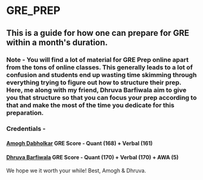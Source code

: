 # GRE_PREP
## This is a guide for how one can prepare for GRE within a month's duration.

### Note - You will find a lot of material for GRE Prep online apart from the tons of online classes. This generally leads to a lot of confusion and students end up wasting time skimming through everything trying to figure out how to structure their prep. Here, me along with my friend, Dhruva Barfiwala aim to give you that structure so that you can focus your prep according to that and make the most of the time you dedicate for this preparation.

### Credentials -
#### [Amogh Dabholkar](https://www.linkedin.com/in/amogh-dabholkar/) GRE Score - Quant (168) + Verbal (161)
#### [Dhruva Barfiwala](https://www.linkedin.com/in/dhruva-barfiwala-9b4824160/)  GRE Score - Quant (170) + Verbal (170) + AWA (5)

We hope we it worth your while!
Best,
Amogh & Dhruva.
